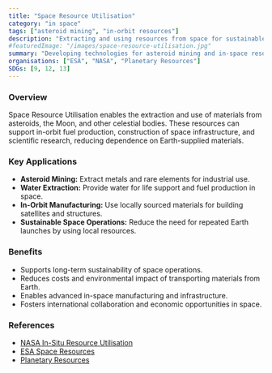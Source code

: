 ```yaml
---
title: "Space Resource Utilisation"
category: "in space"
tags: ["asteroid mining", "in-orbit resources"]
description: "Extracting and using resources from space for sustainable exploration."
#featuredImage: "/images/space-resource-utilisation.jpg"
summary: "Developing technologies for asteroid mining and in-space resource use."
organisations: ["ESA", "NASA", "Planetary Resources"]
SDGs: [9, 12, 13]
---
```

### Overview
Space Resource Utilisation enables the extraction and use of materials from asteroids, the Moon, and other celestial bodies. These resources can support in-orbit fuel production, construction of space infrastructure, and scientific research, reducing dependence on Earth-supplied materials.

### Key Applications
- **Asteroid Mining:** Extract metals and rare elements for industrial use.
- **Water Extraction:** Provide water for life support and fuel production in space.
- **In-Orbit Manufacturing:** Use locally sourced materials for building satellites and structures.
- **Sustainable Space Operations:** Reduce the need for repeated Earth launches by using local resources.

### Benefits
- Supports long-term sustainability of space operations.
- Reduces costs and environmental impact of transporting materials from Earth.
- Enables advanced in-space manufacturing and infrastructure.
- Fosters international collaboration and economic opportunities in space.

### References
- [NASA In-Situ Resource Utilisation](https://www.nasa.gov/isru)
- [ESA Space Resources](https://www.esa.int/Applications/Telecommunications/Space_resources)
- [Planetary Resources](https://www.planetaryresources.com/)